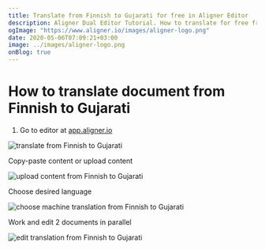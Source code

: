 ```yaml
---
title: Translate from Finnish to Gujarati for free in Aligner Editor
description: Aligner Dual Editor Tutorial. How to translate for free from Finnish to Gujarati. Aligner is multilingual document management platform. 
ogImage: "https://www.aligner.io/images/aligner-logo.png"
date: 2020-05-06T07:09:21+03:00
image: ../images/aligner-logo.png
onBlog: true
---
```


# How to translate document from Finnish to Gujarati

1. Go to editor at [app.aligner.io](https://app.aligner.io "Aligner App web page")

![translate from Finnish to Gujarati](../aligner-blank-editor.png "translate from Finnish to Gujarati")

Copy-paste content or upload content

![upload content from Finnish to Gujarati](../aligner-uploaded-document.png "upload content from Finnish to Gujarati")

Choose desired language

![choose machine translation from Finnish to Gujarati](../aligner-language-dropdown.png "choose machine translation from Finnish to Gujarati")

Work and edit 2 documents in parallel

![edit translation from Finnish to Gujarati](../aligner-double-sitded-editor.png "edit translation from Finnish to Gujarati")

